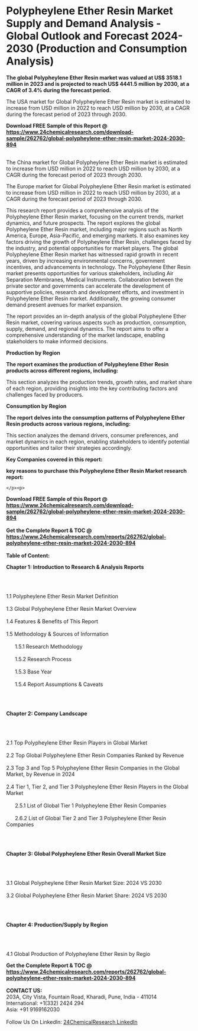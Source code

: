 <h1>Polypheylene Ether Resin Market Supply and Demand Analysis - Global Outlook and Forecast 2024-2030 (Production and Consumption Analysis)</h1><p><strong>The global Polypheylene Ether Resin market was valued at US$ 3518.1 million in 2023 and is projected to reach US$ 4441.5 million by 2030, at a CAGR of 3.4% during the forecast period.</strong></p><p>
</p><p>The USA market for Global Polypheylene Ether Resin market is estimated to increase from USD million in 2022 to reach USD million by 2030, at a CAGR during the forecast period of 2023 through 2030.</p><div><b>Download FREE Sample of this Report @ 
            <a href="https://www.24chemicalresearch.com/download-sample/262762/global-polypheylene-ether-resin-market-2024-2030-894">
            https://www.24chemicalresearch.com/download-sample/262762/global-polypheylene-ether-resin-market-2024-2030-894</a></b></div><br><p>
</p><p>The China market for Global Polypheylene Ether Resin market is estimated to increase from USD million in 2022 to reach USD million by 2030, at a CAGR during the forecast period of 2023 through 2030.</p><p>
</p><p>The Europe market for Global Polypheylene Ether Resin market is estimated to increase from USD million in 2022 to reach USD million by 2030, at a CAGR during the forecast period of 2023 through 2030.</p><p>
</p><p>This research report provides a comprehensive analysis of the Polypheylene Ether Resin market, focusing on the current trends, market dynamics, and future prospects. The report explores the global Polypheylene Ether Resin market, including major regions such as North America, Europe, Asia-Pacific, and emerging markets. It also examines key factors driving the growth of Polypheylene Ether Resin, challenges faced by the industry, and potential opportunities for market players. The global Polypheylene Ether Resin market has witnessed rapid growth in recent years, driven by increasing environmental concerns, government incentives, and advancements in technology. The Polypheylene Ether Resin market presents opportunities for various stakeholders, including Air Separation Membranes, Medical Instruments. Collaboration between the private sector and governments can accelerate the development of supportive policies, research and development efforts, and investment in Polypheylene Ether Resin market. Additionally, the growing consumer demand present avenues for market expansion.</p><p>
</p><p>The report provides an in-depth analysis of the global Polypheylene Ether Resin market, covering various aspects such as production, consumption, supply, demand, and regional dynamics. The report aims to offer a comprehensive understanding of the market landscape, enabling stakeholders to make informed decisions.</p><p>
</p><p><strong>Production by Region</strong></p><p>
</p><p><strong>The report examines the production of Polypheylene Ether Resin products across different regions, including:</strong></p><p>
</p><p>
</p><p>This section analyzes the production trends, growth rates, and market share of each region, providing insights into the key contributing factors and challenges faced by producers.</p><p>
</p><p><strong>Consumption by Region</strong></p><p>
</p><p><strong>The report delves into the consumption patterns of Polypheylene Ether Resin products across various regions, including:</strong></p><p>
</p><p>
</p><p>This section analyzes the demand drivers, consumer preferences, and market dynamics in each region, enabling stakeholders to identify potential opportunities and tailor their strategies accordingly.</p><p>
<strong>Key Companies covered in this report:</strong></p><p>
</p><p>
</p><p><strong>key reasons to purchase this Polypheylene Ether Resin Market research report:</strong></p><p>

	</p><p>

</p><div><b>Download FREE Sample of this Report @ 
            <a href="https://www.24chemicalresearch.com/download-sample/262762/global-polypheylene-ether-resin-market-2024-2030-894">
            https://www.24chemicalresearch.com/download-sample/262762/global-polypheylene-ether-resin-market-2024-2030-894</a></b></div><br><div><b>Get the Complete Report & TOC @ 
            <a href="https://www.24chemicalresearch.com/reports/262762/global-polypheylene-ether-resin-market-2024-2030-894">
            https://www.24chemicalresearch.com/reports/262762/global-polypheylene-ether-resin-market-2024-2030-894</a></b></div><br>
            <b>Table of Content:</b><p><p><strong>Chapter 1: Introduction to Research &amp; Analysis Reports</strong></p><br />
<br />
<p>1.1 Polypheylene Ether Resin Market Definition<br /><br />
1.3 Global Polypheylene Ether Resin Market Overview<br /><br />
1.4 Features &amp; Benefits of This Report<br /><br />
1.5 Methodology &amp; Sources of Information<br /><br />
&nbsp;&nbsp;&nbsp;&nbsp;&nbsp; 1.5.1 Research Methodology<br /><br />
&nbsp;&nbsp;&nbsp;&nbsp;&nbsp; 1.5.2 Research Process<br /><br />
&nbsp;&nbsp;&nbsp;&nbsp;&nbsp; 1.5.3 Base Year<br /><br />
&nbsp;&nbsp;&nbsp;&nbsp;&nbsp; 1.5.4 Report Assumptions &amp; Caveats</p><br />
<br />
<p><strong>Chapter 2: Company Landscape</strong></p><br />
<br />
<p>2.1 Top Polypheylene Ether Resin Players in Global Market<br /><br />
2.2 Top Global Polypheylene Ether Resin Companies Ranked by Revenue<br /><br />
2.3 Top 3 and Top 5 Polypheylene Ether Resin Companies in the Global Market, by Revenue in 2024<br /><br />
2.4 Tier 1, Tier 2, and Tier 3 Polypheylene Ether Resin Players in the Global Market<br /><br />
&nbsp;&nbsp;&nbsp;&nbsp;&nbsp; 2.5.1 List of Global Tier 1 Polypheylene Ether Resin Companies<br /><br />
&nbsp;&nbsp;&nbsp;&nbsp;&nbsp; 2.6.2 List of Global Tier 2 and Tier 3 Polypheylene Ether Resin Companies</p><br />
<br />
<p><strong>Chapter 3: Global Polypheylene Ether Resin Overall Market Size</strong></p><br />
<br />
<p>3.1 Global Polypheylene Ether Resin Market Size: 2024 VS 2030<br /><br />
3.2 Global Polypheylene Ether Resin Market Share: 2024 VS 2030</p><br />
<br />
<p><strong>Chapter 4: Production/Supply by Region</strong></p><br />
<br />
<p>4.1 Global Production of Polypheylene Ether Resin by Regio</p><div><b>Get the Complete Report & TOC @ 
            <a href="https://www.24chemicalresearch.com/reports/262762/global-polypheylene-ether-resin-market-2024-2030-894">
            https://www.24chemicalresearch.com/reports/262762/global-polypheylene-ether-resin-market-2024-2030-894</a></b></div><br><b>CONTACT US:</b><br>
            203A, City Vista, Fountain Road, Kharadi, Pune, India - 411014<br>
            International: +1(332) 2424 294<br>
            Asia: +91 9169162030 <br><br>
            Follow Us On LinkedIn: <a href="https://www.linkedin.com/company/24chemicalresearch/">24ChemicalResearch LinkedIn</a>